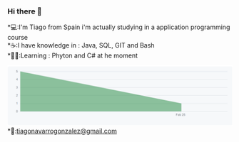 ### Hi there 👋

*💻:I'm Tiago from Spain i'm actually studying in a application programming course  
*☕:I have knowledge in : Java, SQL, GIT and Bash  
*🧑‍🎓:Learning : Phyton and C# at he moment  

![Gráfico de contribuciones](./grafico_de_contribuciones.png)
*&#x1F4E7;:tiagonavarrogonzalez@gmail.com
